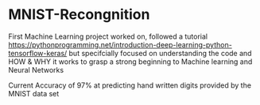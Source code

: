 # MNIST-Recongnition
First Machine Learning project worked on, followed a tutorial https://pythonprogramming.net/introduction-deep-learning-python-tensorflow-keras/ 
but specifcially focused on understanding the code and HOW & WHY it works to grasp a strong beginning to Machine learning and Neural Networks


Current Accuracy of 97% at predicting hand written digits provided by the MNIST data set
